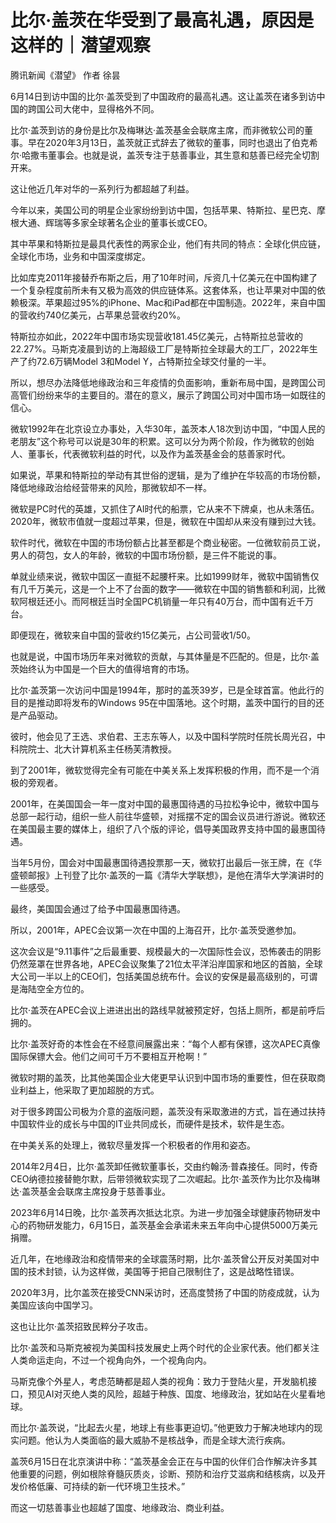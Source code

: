 

# 比尔·盖茨在华受到了最高礼遇，原因是这样的｜潜望观察

腾讯新闻《潜望》 作者 徐昙

6月14日到访中国的比尔·盖茨受到了中国政府的最高礼遇。这让盖茨在诸多到访中国的跨国公司大佬中，显得格外不同。

比尔·盖茨到访的身份是比尔及梅琳达·盖茨基金会联席主席，而非微软公司的董事。早在2020年3月13日，盖茨就正式辞去了微软的董事，同时也退出了伯克希尔·哈撒韦董事会。也就是说，盖茨专注于慈善事业，其生意和慈善已经完全切割开来。

这让他近几年对华的一系列行为都超越了利益。

今年以来，美国公司的明星企业家纷纷到访中国，包括苹果、特斯拉、星巴克、摩根大通、辉瑞等多家全球著名企业的董事长或CEO。

其中苹果和特斯拉是最具代表性的两家企业，他们有共同的特点：全球化供应链，全球化市场，业务和中国深度绑定。

比如库克2011年接替乔布斯之后，用了10年时间，斥资几十亿美元在中国构建了一个复杂程度前所未有又极为高效的供应链体系。这套体系，也让苹果对中国的依赖极深。苹果超过95%的iPhone、Mac和iPad都在中国制造。2022年，来自中国的营收约740亿美元，占苹果总营收约20%。

特斯拉亦如此，2022年中国市场实现营收181.45亿美元，占特斯拉总营收的22.27%。马斯克凌晨到访的上海超级工厂是特斯拉全球最大的工厂，2022年生产了约72.6万辆Model
3和Model Y，占特斯拉全球交付量的一半。

所以，想尽办法降低地缘政治和三年疫情的负面影响，重新布局中国，是跨国公司高管们纷纷来华的主要目的。潜在的意义，展示了跨国公司对中国市场一如既往的信心。

微软1992年在北京设立办事处，入华30年，盖茨本人18次到访中国，“中国人民的老朋友”这个称号可以说是30年的积累。这可以分为两个阶段，作为微软的创始人、董事长，代表微软利益的时代，以及作为盖茨基金会的慈善家时代。

如果说，苹果和特斯拉的举动有其世俗的逻辑，是为了维护在华较高的市场份额，降低地缘政治给经营带来的风险，那微软却不一样。

微软是PC时代的英雄，又抓住了AI时代的船票，它从来不下牌桌，也从未落伍。2020年，微软市值就一度超过苹果，但是，微软在中国却从来没有赚到过大钱。

软件时代，微软在中国的市场份额占比甚至都是个商业秘密。一位微软前员工说，男人的荷包，女人的年龄，微软的中国市场份额，是三件不能说的事。

单就业绩来说，微软中国区一直挺不起腰杆来。比如1999财年，微软中国销售仅有几千万美元，这是一个上不了台面的数字——微软在中国的销售额和利润，比微软阿根廷还小。而阿根廷当时全国PC机销量一年只有40万台，而中国有近千万台。

即便现在，微软来自中国的营收约15亿美元，占公司营收1/50。

也就是说，中国市场历年来对微软的贡献，与其体量是不匹配的。但是，比尔·盖茨始终认为中国是一个巨大的值得培育的市场。

比尔·盖茨第一次访问中国是1994年，那时的盖茨39岁，已是全球首富。他此行的目的是推动即将发布的Windows
95在中国落地。这个时期，盖茨中国行的目的还是产品驱动。

彼时，他会见了王选、求伯君、王志东等人，以及中国科学院时任院长周光召，中科院院士、北大计算机系主任杨芙清教授。

到了2001年，微软觉得完全有可能在中美关系上发挥积极的作用，而不是一个消极的旁观者。

2001年，在美国国会一年一度对中国的最惠国待遇的马拉松争论中，微软中国与总部一起行动，组织一些人前往华盛顿，对摇摆不定的国会议员进行游说。微软还在美国最主要的媒体上，组织了八个版的评论，倡导美国政界支持中国的最惠国待遇。

当年5月份，国会对中国最惠国待遇投票那一天，微软打出最后一张王牌，在《华盛顿邮报》上刊登了比尔·盖茨的一篇《清华大学联想》，是他在清华大学演讲时的一些感受。

最终，美国国会通过了给予中国最惠国待遇。

所以，2001年，APEC会议第一次在中国的上海召开，比尔·盖茨受邀参加。

这次会议是“9.11事件”之后最重要、规模最大的一次国际性会议，恐怖袭击的阴影仍然笼罩在世界各地，APEC会议聚集了21位太平洋沿岸国家和地区的首脑，全球大公司一半以上的CEO们，包括美国总统布什。会议的安保是最高级别的，可谓是海陆空全方位的。

比尔·盖茨在APEC会议上进进出出的路线早就被预定好，包括上厕所，都是前呼后拥的。

比尔·盖茨好奇的本性会在不经意间展露出来：“每个人都有保镖，这次APEC真像国际保镖大会。他们之间可千万不要相互开枪啊！”

微软时期的盖茨，比其他美国企业大佬更早认识到中国市场的重要性，但在获取商业利益上，他采取了更加超脱的方式。

对于很多跨国公司极为介意的盗版问题，盖茨没有采取激进的方式，旨在通过扶持中国软件业的成长与中国的IT业共同成长，而硬件是技术，软件是生态。

在中美关系的处理上，微软尽量发挥一个积极者的作用和姿态。

2014年2月4日，比尔·盖茨卸任微软董事长，交由约翰汤·普森接任。同时，传奇CEO纳德拉接替鲍尔默，后带领微软实现了二次崛起。比尔·盖茨作为比尔及梅琳达·盖茨基金会联席主席投身于慈善事业。

2023年6月14日晚，比尔·盖茨再次抵达北京。为进一步加强全球健康药物研发中心的药物研发能力，6月15日，盖茨基金会承诺未来五年向中心提供5000万美元捐赠。

近几年，在地缘政治和疫情带来的全球震荡时期，比尔·盖茨曾公开反对美国对中国的技术封锁，认为这样做，美国等于把自己限制住了，这是战略性错误。

2020年3月，比尔盖茨在接受CNN采访时，还高度赞扬了中国的防疫成就，认为美国应该向中国学习。

这也让比尔·盖茨招致民粹分子攻击。

比尔·盖茨和马斯克被视为美国科技发展史上两个时代的企业家代表。他们都关注人类命运走向，不过一个视角向外，一个视角向内。

马斯克像个外星人，考虑范畴都是超人类的视角：致力于登陆火星，开发脑机接口，预见AI对灭绝人类的风险，超越于种族、国度、地缘政治，犹如站在火星看地球。

而比尔·盖茨说，“比起去火星，地球上有些事更迫切。”他更致力于解决地球内的现实问题。他认为人类面临的最大威胁不是核战争，而是全球大流行疾病。

盖茨6月15日在北京演讲中称：“盖茨基金会正在与中国的伙伴们合作解决许多其他重要的问题，例如根除脊髓灰质炎，诊断、预防和治疗艾滋病和结核病，以及开发价格低廉、可持续的新一代环境卫生技术。”

而这一切慈善事业也超越了国度、地缘政治、商业利益。

